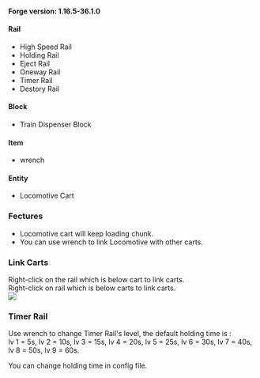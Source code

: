 #### Forge version: 1.16.5-36.1.0

 

#### Rail
-   High Speed Rail
-   Holding Rail
-   Eject Rail
-   Oneway Rail
-   Timer Rail
-   Destory Rail
 

#### Block
-   Train Dispenser Block
 

#### Item
-   wrench
 

#### Entity
-   Locomotive Cart
 

### Fectures
-   Locomotive cart will keep loading chunk.
-   You can use wrench to link Locomotive with other carts.
 

### Link Carts
Right-click on the rail which is below cart to link carts.   
Right-click on rail which is below carts to link carts.   
<img src="https://www.calicomoomoo.ml/file/simplerail/link_carts.png">

### Timer Rail
Use wrench to change Timer Rail's level, the default holding time is :   
lv 1 = 5s, lv 2 = 10s, lv 3 = 15s, lv 4 = 20s, lv 5 = 25s, lv 6 = 30s, lv 7 = 40s, lv 8 = 50s, lv 9 = 60s.   
   
You can change holding time in config file.   
